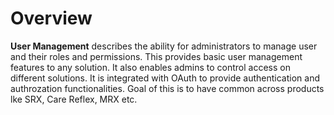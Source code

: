 # Overview

**User Management** describes the ability for administrators to manage user and their roles and permissions. This provides basic user management features to any solution. It also enables admins to control access on different solutions. It is integrated with OAuth to provide authentication and authrozation functionalities. Goal of this is to have common across products lke SRX, Care Reflex, MRX etc.

